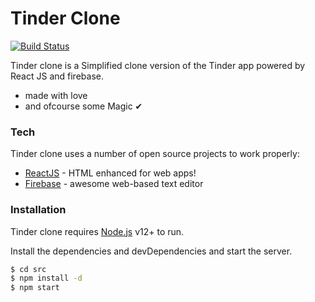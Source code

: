 # Tinder Clone

[![Build Status](https://travis-ci.org/joemccann/dillinger.svg?branch=master)](https://travis-ci.org/joemccann/dillinger)

Tinder clone is a Simplified clone version of the Tinder app powered by React JS and firebase.

- made with love
- and ofcourse some Magic ✔

### Tech

Tinder clone uses a number of open source projects to work properly:

- [ReactJS](https://reactjs.org/) - HTML enhanced for web apps!
- [Firebase](https://firebase.google.com/) - awesome web-based text editor

### Installation

Tinder clone requires [Node.js](https://nodejs.org/) v12+ to run.

Install the dependencies and devDependencies and start the server.

```sh
$ cd src
$ npm install -d
$ npm start
```
